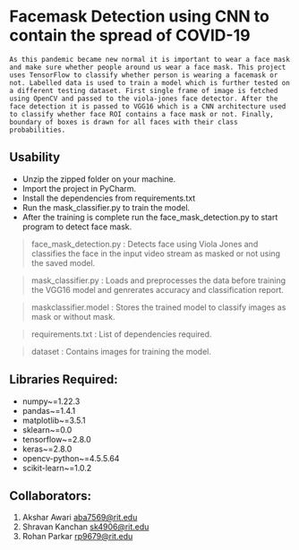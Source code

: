 # Facemask Detection using CNN to contain the spread of COVID-19
    As this pandemic became new normal it is important to wear a face mask and make sure whether people around us wear a face mask. This project uses TensorFlow to classify whether person is wearing a facemask or not. Labelled data is used to train a model which is further tested on a different testing dataset. First single frame of image is fetched using OpenCV and passed to the viola-jones face detector. After the face detection it is passed to VGG16 which is a CNN architecture used to classify whether face ROI contains a face mask or not. Finally, boundary of boxes is drawn for all faces with their class probabilities.

## Usability
* Unzip the zipped folder on your machine.
* Import the project in PyCharm.  
* Install the dependencies from requirements.txt
* Run the mask_classifier.py to train the model.
* After the training is complete run the face_mask_detection.py to start program to detect face mask.

> face_mask_detection.py : Detects face using Viola Jones and classifies the face in the input video stream as masked or not using the saved model. 

> mask_classifier.py :  Loads and preprocesses the data before training the VGG16 model        and genrerates accuracy and classification report.
  
> maskclassifier.model : Stores the trained model to classify images as mask or without mask.

>requirements.txt : List of dependencies required.

>dataset : Contains images for training the model.


## Libraries Required:
* numpy~=1.22.3
* pandas~=1.4.1
* matplotlib~=3.5.1
* sklearn~=0.0
* tensorflow~=2.8.0
* keras~=2.8.0
* opencv-python~=4.5.5.64
* scikit-learn~=1.0.2


## Collaborators:
1. Akshar Awari aba7569@rit.edu
2. Shravan Kanchan sk4906@rit.edu
3. Rohan Parkar rp9679@rit.edu



